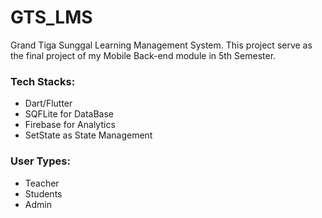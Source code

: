 # GTS_LMS
Grand Tiga Sunggal Learning Management System. This project serve as the final project of my Mobile Back-end module in 5th Semester.

### Tech Stacks:
- Dart/Flutter
- SQFLite for DataBase
- Firebase for Analytics
- SetState as State Management

### User Types:
- Teacher
- Students
- Admin
